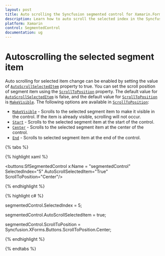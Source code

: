 ```yaml
---
layout: post
title: Auto scrolling the Syncfusion segmented control for Xamarin.Forms
description: Learn how to auto scroll the selected index in the Syncfusion segmented control (SfSegmentedControl) for Xamarin.Forms
platform: Xamarin
control: SegmentedControl
documentation: ug
---
```


# Autoscrolling the selected segment item

Auto scrolling for selected item change can be enabled by setting the value of [`AutoScrollSelectedItem`](https://help.syncfusion.com/cr/xamarin/Syncfusion.XForms.Buttons.SfSegmentedControl.html#Syncfusion_XForms_Buttons_SfSegmentedControl_AutoScrollSelectedItem) property to true. You can set the scroll position of segment item using the [`ScrollToPosition`](https://help.syncfusion.com/cr/xamarin/Syncfusion.XForms.Buttons.SfSegmentedControl.html#Syncfusion_XForms_Buttons_SfSegmentedControl_ScrollToPosition) property. The default value for [`AutoScrollSelectedItem`](https://help.syncfusion.com/cr/xamarin/Syncfusion.XForms.Buttons.SfSegmentedControl.html#Syncfusion_XForms_Buttons_SfSegmentedControl_AutoScrollSelectedItem) is false, and the default value for [`ScrollToPosition`](https://help.syncfusion.com/cr/xamarin/Syncfusion.XForms.Buttons.SfSegmentedControl.html#Syncfusion_XForms_Buttons_SfSegmentedControl_ScrollToPosition) is [`MakeVisible`](https://help.syncfusion.com/cr/xamarin/Syncfusion.XForms.Buttons.ScrollToPosition.html#Syncfusion_XForms_Buttons_ScrollToPosition_MakeVisible). The following options are available in [`ScrollToPosition`](https://help.syncfusion.com/cr/xamarin/Syncfusion.XForms.Buttons.SfSegmentedControl.html#Syncfusion_XForms_Buttons_SfSegmentedControl_ScrollToPosition):
	
* [`MakeVisible`](https://help.syncfusion.com/cr/xamarin/Syncfusion.XForms.Buttons.ScrollToPosition.html#Syncfusion_XForms_Buttons_ScrollToPosition_MakeVisible) -  Scrolls to the selected segment item to make it visible in the control. If the item is already visible, scrolling will not occur.
* [`Start`](https://help.syncfusion.com/cr/xamarin/Syncfusion.XForms.Buttons.ScrollToPosition.html#Syncfusion_XForms_Buttons_ScrollToPosition_Start) -  Scrolls to the selected segment item at the start of the control.
* [`Center`](https://help.syncfusion.com/cr/xamarin/Syncfusion.XForms.Buttons.ScrollToPosition.html#Syncfusion_XForms_Buttons_ScrollToPosition_Center) - Scrolls to the selected segment item at the center of the control.
* [`End`](https://help.syncfusion.com/cr/xamarin/Syncfusion.XForms.Buttons.ScrollToPosition.html#Syncfusion_XForms_Buttons_ScrollToPosition_End) - Scrolls to selected segment item at the end of the control.

{% tabs %}

{% highlight xaml %}

 <buttons:SfSegmentedControl x:Name = "segmentedControl" SelectedIndex="5" AutoScrollSelectedItem="True" ScrollToPosition="Center"/>

{% endhighlight %}

{% highlight c# %}

segmentedControl.SelectedIndex = 5;

segmentedControl.AutoScrollSelectedItem = true;

segmentedControl.ScrollToPosition = Syncfusion.XForms.Buttons.ScrollToPosition.Center;

{% endhighlight %}

{% endtabs %}
